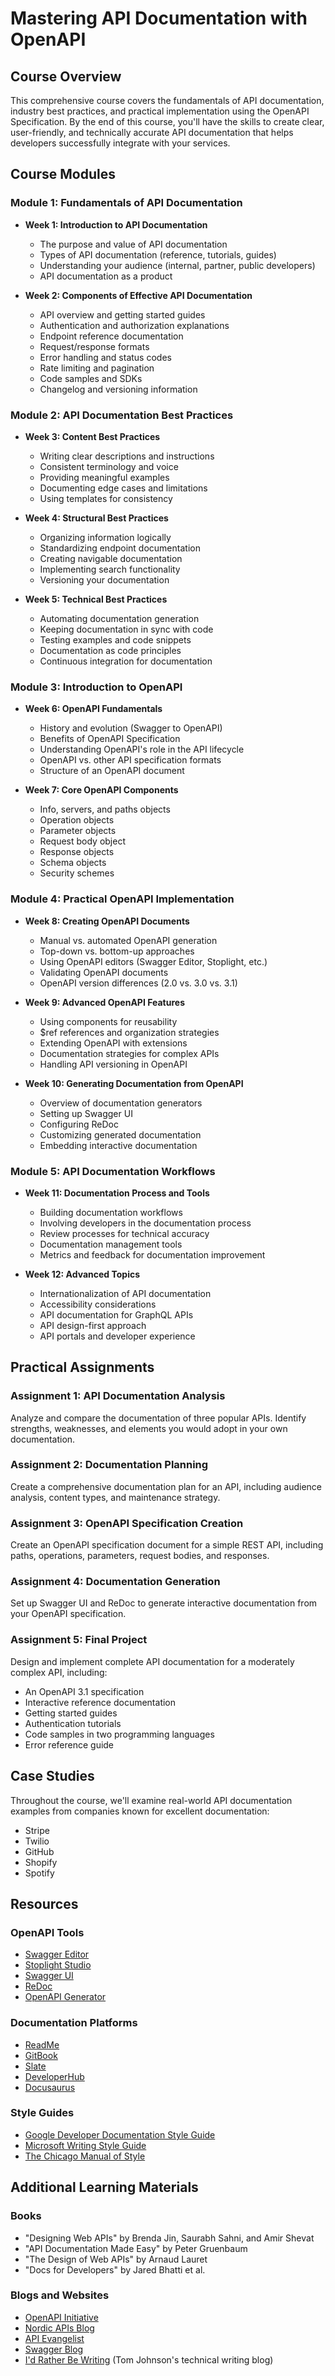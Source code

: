 # Mastering API Documentation with OpenAPI

## Course Overview

This comprehensive course covers the fundamentals of API documentation, industry best practices, and practical implementation using the OpenAPI Specification. By the end of this course, you'll have the skills to create clear, user-friendly, and technically accurate API documentation that helps developers successfully integrate with your services.

## Course Modules

### Module 1: Fundamentals of API Documentation
- **Week 1: Introduction to API Documentation**
  - The purpose and value of API documentation
  - Types of API documentation (reference, tutorials, guides)
  - Understanding your audience (internal, partner, public developers)
  - API documentation as a product

- **Week 2: Components of Effective API Documentation**
  - API overview and getting started guides
  - Authentication and authorization explanations
  - Endpoint reference documentation
  - Request/response formats
  - Error handling and status codes
  - Rate limiting and pagination
  - Code samples and SDKs
  - Changelog and versioning information

### Module 2: API Documentation Best Practices
- **Week 3: Content Best Practices**
  - Writing clear descriptions and instructions
  - Consistent terminology and voice
  - Providing meaningful examples
  - Documenting edge cases and limitations
  - Using templates for consistency

- **Week 4: Structural Best Practices**
  - Organizing information logically
  - Standardizing endpoint documentation
  - Creating navigable documentation
  - Implementing search functionality
  - Versioning your documentation

- **Week 5: Technical Best Practices**
  - Automating documentation generation
  - Keeping documentation in sync with code
  - Testing examples and code snippets
  - Documentation as code principles
  - Continuous integration for documentation

### Module 3: Introduction to OpenAPI
- **Week 6: OpenAPI Fundamentals**
  - History and evolution (Swagger to OpenAPI)
  - Benefits of OpenAPI Specification
  - Understanding OpenAPI's role in the API lifecycle
  - OpenAPI vs. other API specification formats
  - Structure of an OpenAPI document

- **Week 7: Core OpenAPI Components**
  - Info, servers, and paths objects
  - Operation objects
  - Parameter objects
  - Request body object
  - Response objects
  - Schema objects
  - Security schemes

### Module 4: Practical OpenAPI Implementation
- **Week 8: Creating OpenAPI Documents**
  - Manual vs. automated OpenAPI generation
  - Top-down vs. bottom-up approaches
  - Using OpenAPI editors (Swagger Editor, Stoplight, etc.)
  - Validating OpenAPI documents
  - OpenAPI version differences (2.0 vs. 3.0 vs. 3.1)

- **Week 9: Advanced OpenAPI Features**
  - Using components for reusability
  - $ref references and organization strategies
  - Extending OpenAPI with extensions
  - Documentation strategies for complex APIs
  - Handling API versioning in OpenAPI

- **Week 10: Generating Documentation from OpenAPI**
  - Overview of documentation generators
  - Setting up Swagger UI
  - Configuring ReDoc
  - Customizing generated documentation
  - Embedding interactive documentation

### Module 5: API Documentation Workflows
- **Week 11: Documentation Process and Tools**
  - Building documentation workflows
  - Involving developers in the documentation process
  - Review processes for technical accuracy
  - Documentation management tools
  - Metrics and feedback for documentation improvement

- **Week 12: Advanced Topics**
  - Internationalization of API documentation
  - Accessibility considerations
  - API documentation for GraphQL APIs
  - API design-first approach
  - API portals and developer experience

## Practical Assignments

### Assignment 1: API Documentation Analysis
Analyze and compare the documentation of three popular APIs. Identify strengths, weaknesses, and elements you would adopt in your own documentation.

### Assignment 2: Documentation Planning
Create a comprehensive documentation plan for an API, including audience analysis, content types, and maintenance strategy.

### Assignment 3: OpenAPI Specification Creation
Create an OpenAPI specification document for a simple REST API, including paths, operations, parameters, request bodies, and responses.

### Assignment 4: Documentation Generation
Set up Swagger UI and ReDoc to generate interactive documentation from your OpenAPI specification.

### Assignment 5: Final Project
Design and implement complete API documentation for a moderately complex API, including:
- An OpenAPI 3.1 specification
- Interactive reference documentation
- Getting started guides
- Authentication tutorials
- Code samples in two programming languages
- Error reference guide

## Case Studies

Throughout the course, we'll examine real-world API documentation examples from companies known for excellent documentation:

- Stripe
- Twilio
- GitHub
- Shopify
- Spotify

## Resources

### OpenAPI Tools
- [Swagger Editor](https://editor.swagger.io/)
- [Stoplight Studio](https://stoplight.io/studio/)
- [Swagger UI](https://swagger.io/tools/swagger-ui/)
- [ReDoc](https://github.com/Redocly/redoc)
- [OpenAPI Generator](https://openapi-generator.tech/)

### Documentation Platforms
- [ReadMe](https://readme.com/)
- [GitBook](https://www.gitbook.com/)
- [Slate](https://github.com/slatedocs/slate)
- [DeveloperHub](https://developerhub.io/)
- [Docusaurus](https://docusaurus.io/)

### Style Guides
- [Google Developer Documentation Style Guide](https://developers.google.com/style)
- [Microsoft Writing Style Guide](https://docs.microsoft.com/en-us/style-guide/welcome/)
- [The Chicago Manual of Style](https://www.chicagomanualofstyle.org/)

## Additional Learning Materials

### Books
- "Designing Web APIs" by Brenda Jin, Saurabh Sahni, and Amir Shevat
- "API Documentation Made Easy" by Peter Gruenbaum
- "The Design of Web APIs" by Arnaud Lauret
- "Docs for Developers" by Jared Bhatti et al.

### Blogs and Websites
- [OpenAPI Initiative](https://www.openapis.org/)
- [Nordic APIs Blog](https://nordicapis.com/blog/)
- [API Evangelist](https://apievangelist.com/)
- [Swagger Blog](https://swagger.io/blog/)
- [I'd Rather Be Writing](https://idratherbewriting.com/) (Tom Johnson's technical writing blog)
